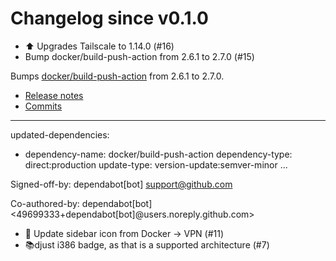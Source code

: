 # Changelog since v0.1.0
- ⬆️ Upgrades Tailscale to 1.14.0 (#16) 
- Bump docker/build-push-action from 2.6.1 to 2.7.0 (#15)

Bumps [docker/build-push-action](https://github.com/docker/build-push-action) from 2.6.1 to 2.7.0.
- [Release notes](https://github.com/docker/build-push-action/releases)
- [Commits](https://github.com/docker/build-push-action/compare/v2.6.1...v2.7.0)

---
updated-dependencies:
- dependency-name: docker/build-push-action
  dependency-type: direct:production
  update-type: version-update:semver-minor
...

Signed-off-by: dependabot[bot] <support@github.com>

Co-authored-by: dependabot[bot] <49699333+dependabot[bot]@users.noreply.github.com> 
- 💄 Update sidebar icon from Docker -> VPN (#11) 
- 📚djust i386 badge, as that is a supported architecture (#7) 

